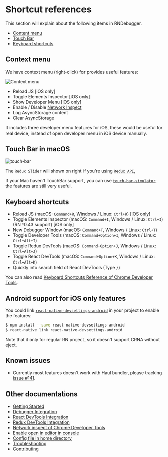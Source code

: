 # Shortcut references

This section will explain about the following items in RNDebugger.

- [Content menu](#context-menu)
- [Touch Bar](#touch-bar-in-macos)
- [Keyboard shortcuts](#keyboard-shortcuts)

## Context menu

We have context menu (right-click) for provides useful features:

![Context menu](https://cloud.githubusercontent.com/assets/3001525/25920996/5c488966-3606-11e7-8d0c-cb564671067b.gif)

- Reload JS [iOS only]
- Toggle Elements Inspector [iOS only]
- Show Developer Menu [iOS only]
- Enable / Disable [Network Inspect](debugger-integration.md#how-network-inspect-works)
- Log AsyncStorage content
- Clear AsyncStorage

It includes three developer menu features for iOS, these would be useful for real device, instead of open developer menu in iOS device manually.

## Touch Bar in macOS

<img alt="touch-bar" src="https://user-images.githubusercontent.com/3001525/27730359-8565810a-5dbb-11e7-9052-9fd4feb72181.png">

The `Redux Slider` will shown on right if you're using [`Redux API`](redux-devtools-integration.md),

If your Mac haven't TouchBar support, you can use [`touch-bar-simulator`](https://github.com/sindresorhus/touch-bar-simulator), the features are still very useful.

## Keyboard shortcuts

- Reload JS (macOS: `Command+R`, Windows / Linux: `Ctrl+R`) [iOS only]
- Toggle Elements Inspector (macOS: `Command+I`, Windows / Linux: `Ctrl+I`) (RN ^0.43 support) [iOS only]
- New Debugger Window (macOS: `Command+T`, Windows / Linux: `Ctrl+T`)
- Toggle Developer Tools (macOS: `Command+Option+I`, Windows / Linux: `Ctrl+Alt+I`)
- Toggle Redux DevTools (macOS: `Command+Option+J`, Windows / Linux: `Ctrl+Alt+J`)
- Toggle React DevTools (macOS: `Command+Option+K`, Windows / Linux: `Ctrl+Alt+K`)
- Quickly into search field of React DevTools (Type `/`)

You can also read [Keyboard Shortcuts Reference of Chrome Developer Tools](https://developers.google.com/web/tools/chrome-devtools/shortcuts).

## Android support for iOS only features

You could link [`react-native-devsettings-android`](https://github.com/jhen0409/react-native-devsettings-android) in your project to enable the features:

```bash
$ npm install --save react-native-devsettings-android
$ react-native link react-native-devsettings-android
```

Note that it only for regular RN project, so it doesn't support CRNA without eject.

## Known issues

- Currently most features doesn't work with Haul bundler, please tracking [issue #141](https://github.com/jhen0409/react-native-debugger/issues/141).

## Other documentations

- [Getting Started](getting-started.md)
- [Debugger Integration](debugger-integration.md)
- [React DevTools Integration](react-devtools-integration.md)
- [Redux DevTools Integration](redux-devtools-integration.md)
- [Network inspect of Chrome Developer Tools](network-inspect-of-chrome-devtools.md)
- [Enable open in editor in console](enable-open-in-editor-in-console.md)
- [Config file in home directory](config-file-in-home-directory.md)
- [Troubleshooting](troubleshooting.md)
- [Contributing](contributing.md)
